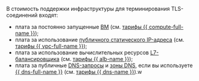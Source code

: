 В стоимость поддержки инфраструктуры для терминирования TLS-соединений входят:
* плата за постоянно запущенные [ВМ](../../../compute/concepts/vm.md) (см. [тарифы {{ compute-full-name }}](../../../compute/pricing.md));
* плата за использование [публичного статического IP-адреса](../../../vpc/concepts/address.md#public-addresses) (см. [тарифы {{ vpc-full-name }}](../../vpc/pricingmd));
* плата за использование вычислительных ресурсов [L7-балансировщика](../../../application-load-balancer/concepts/index.md) (см. [тарифы {{ alb-name }}](../../../application-load-balancer/pricing.md));
* плата за публичные [DNS-запросы](../../../glossary/dns.md) и [зоны DNS](../../../dns/concepts/dns-zone.md), если вы используете [{{ dns-full-name }}](../../dns/) (см. [тарифы {{ dns-name }}](../../../dns/pricing.md)).w